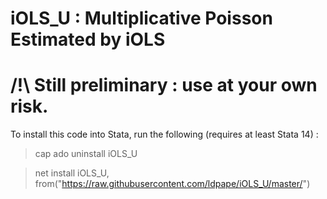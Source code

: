 # iOLS_U : Multiplicative Poisson Estimated by iOLS

# /!\ Still preliminary : use at your own risk.
To install this code into Stata, run the following (requires at least Stata 14) : 

>cap ado uninstall iOLS_U

>net install iOLS_U, from("https://raw.githubusercontent.com/ldpape/iOLS_U/master/")

